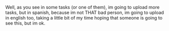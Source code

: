 Well, as you see in some tasks (or one of them), im going to upload more tasks, but in spanish, because im not THAT bad person, 
im going to upload in english too, taking a little bit of my time hoping that someone is going to see this, but im ok.
